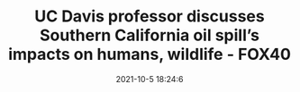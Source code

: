 ---
"title": "UC Davis professor discusses Southern California oil spill’s impacts on humans, wildlife - FOX40"
"date": "2021-10-5 18:24:6"
"feed_name": "GOOGLENEWSDRILLING"
"feed_website": "https://news.google.com/search?q=drilling%2Bincident&hl=en-US&gl=US&ceid=US:en"
"feed_rss": "https://news.google.com/rss/search?q=drilling%2Bincident&hl=en-US&gl=US&ceid=US:en"
"link": "https://fox40.com/news/california-connection/uc-davis-professor-discusses-southern-california-oil-spills-impacts-on-humans-wildlife/"
"source": "{'href': 'https://fox40.com', 'title': 'FOX40'}"
"file": "_posts/2021-1-1-3201ded91d9608b7a2ac8395622f2fac2bfafbbb.md"
"accident": "1"
"drilling": "1"
"dead": "0"
"injured": "0"
"arrested": "0"
"place": "unknown place"
"where": "unknown site"
"causes": "unknown"
"place_uri": "unknown place"
---